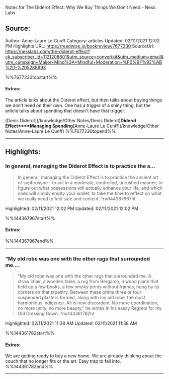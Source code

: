 Notes for The Diderot Effect: Why We Buy Things We Don’t Need - Ness Labs

## Source:
Author: Anne-Laure Le Cunff
Category: articles
Updated: 02/11/2021 12:02 PM
Highlights URL: https://readwise.io/bookreview/7677230
SourceUrl: https://nesslabs.com/the-diderot-effect?ck_subscriber_id=1121208601&utm_source=convertkit&utm_medium=email&utm_campaign=Maker+Mind%3A+Mindful+Moderation+%F0%9F%92%AB%20-%205288993

%%7677230topstart%%
#### Extras:
The article talks about the Diderot effect, but then talks about buying things we don't need on their own. One has a trigger of a shiny thing, but the article talks about spending that doesn't have that trigger. 

[Denis Diderot](/knowledge/Other Notes/Denis Diderot)**Diderot Effect****Managing Spending**[Anne-Laure Le Cunff](/knowledge/Other Notes/Anne-Laure Le Cunff)
%%7677230topend%%
 
-----
 ## Highlights:

### In general, managing the Diderot Effect is to practice the a...
>In general, managing the Diderot Effect is to practice the ancient art of sophrosyne—to act in a moderate, controlled, unrushed manner; to figure out what possessions will actually enhance your life, and which ones will simply empty your wallet; to take the time to reflect on what we really need to feel safe and content. ^rw144367967hl


Highlighted: 02/11/2021 12:02 PM
Updated: 02/11/2021 12:02 PM

%%144367967start%%
#### Extras:

%%144367967end%%



------

### “My old robe was one with the other rags that surrounded me....
>“My old robe was one with the other rags that surrounded me. A straw chair, a wooden table, a rug from Bergamo, a wood plank that held up a few books, a few smoky prints without frames, hung by its corners on that tapestry. Between these prints three or four suspended plasters formed, along with my old robe, the most harmonious indigence. All is now discordant. No more coordination, no more unity, no more beauty,” he writes in his essay Regrets for my Old Dressing Gown. ^rw144361782hl


Highlighted: 02/11/2021 11:38 AM
Updated: 02/11/2021 11:38 AM

%%144361782start%%
#### Extras:
We are getting ready to buy a new home. We are already thinking about the couch that no longer fits or the art. Easy trap to fall into.
%%144361782end%%

------

